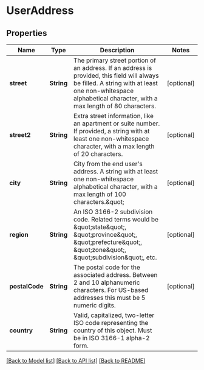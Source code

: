 # UserAddress

## Properties
Name | Type | Description | Notes
------------ | ------------- | ------------- | -------------
**street** | **String** | The primary street portion of an address. If an address is provided, this field will always be filled. A string with at least one non-whitespace alphabetical character, with a max length of 80 characters. | [optional] 
**street2** | **String** | Extra street information, like an apartment or suite number. If provided, a string with at least one non-whitespace character, with a max length of 20 characters. | [optional] 
**city** | **String** | City from the end user&#39;s address. A string with at least one non-whitespace alphabetical character, with a max length of 100 characters.\&quot; | [optional] 
**region** | **String** | An ISO 3166-2 subdivision code. Related terms would be \&quot;state\&quot;, \&quot;province\&quot;, \&quot;prefecture\&quot;, \&quot;zone\&quot;, \&quot;subdivision\&quot;, etc. | [optional] 
**postalCode** | **String** | The postal code for the associated address. Between 2 and 10 alphanumeric characters. For US-based addresses this must be 5 numeric digits. | [optional] 
**country** | **String** | Valid, capitalized, two-letter ISO code representing the country of this object. Must be in ISO 3166-1 alpha-2 form. | 

[[Back to Model list]](../README.md#documentation-for-models) [[Back to API list]](../README.md#documentation-for-api-endpoints) [[Back to README]](../README.md)


